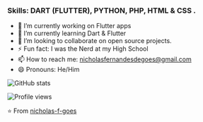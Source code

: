 ### Skills: DART (FLUTTER), PYTHON, PHP, HTML & CSS .

- 🔭 I’m currently working on Flutter apps
- 🌱 I’m currently learning Dart & Flutter
- 👯 I’m looking to collaborate on open source projects.
- ⚡ Fun fact: I was the Nerd at my High School
- 📫 How to reach me: [nicholasfernandesdegoes@gmail.com](mailto:nicholasfernandesdegoes@gmail.com)
- 😄 Pronouns: He/Him

![GitHub stats](https://github-readme-stats.vercel.app/api?username=nicholas-f-goes&show_icons=true)

![Profile views](https://gpvc.arturio.dev/nicholas-f-goes)

⭐️ From [nicholas-f-goes](https://github.com/nicholas-f-goes)
